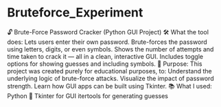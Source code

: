 # Bruteforce_Experiment 
🔓 Brute-Force Password Cracker (Python GUI Project)
🛠️ What the tool does:
Lets users enter their own password.
Brute-forces the password using letters, digits, or even symbols.
Shows the number of attempts and time taken to crack it — all in a clean, interactive GUI.
Includes toggle options for showing guesses and including symbols.
🎯 Purpose:
This project was created purely for educational purposes, to:
Understand the underlying logic of brute-force attacks.
Visualize the impact of password strength.
Learn how GUI apps can be built using Tkinter.
📚 What I used:
Python 🐍
Tkinter for GUI
itertools for generating guesses
